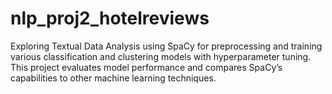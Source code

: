 # nlp_proj2_hotelreviews
Exploring Textual Data Analysis using SpaCy for preprocessing and training various classification and clustering models with hyperparameter tuning. This project evaluates model performance and compares SpaCy’s capabilities to other machine learning techniques.
